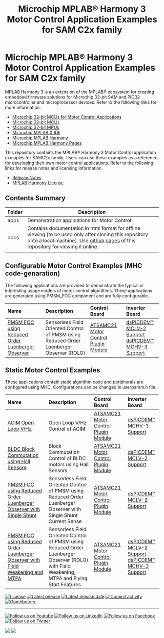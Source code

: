 ﻿---
title: Microchip MPLAB® Harmony 3 Motor Control Application Examples for SAM C2x family
nav_order: 1
has_children: true
has_toc: false
---

# Microchip MPLAB® Harmony 3 Motor Control Application Examples for SAM C2x family

MPLAB Harmony 3 is an extension of the MPLAB® ecosystem for creating
embedded firmware solutions for Microchip 32-bit SAM and PIC32 microcontroller
and microprocessor devices.  Refer to the following links for more information.
 - [Microchip 32-bit MCUs for Motor Control Applications](https://www.microchip.com/design-centers/motor-control-and-drive/control-products/32-bit-solutions)
 - [Microchip 32-bit MCUs](https://www.microchip.com/design-centers/32-bit)
 - [Microchip 32-bit MPUs](https://www.microchip.com/design-centers/32-bit-mpus)
 - [Microchip MPLAB X IDE](https://www.microchip.com/mplab/mplab-x-ide)
 - [Microchip MPLAB Harmony](https://www.microchip.com/mplab/mplab-harmony)
 - [Microchip MPLAB Harmony Pages](https://microchip-mplab-harmony.github.io/)

This repository contains the MPLAB® Harmony 3 Motor Control application exmaples for SAMC2x family. Users can use these examples as a reference for
developing their own motor control applications. Refer to the following links for release
notes and licensing information.

 - [Release Notes](./release_notes.md)
 - [MPLAB Harmony License](mplab_harmony_license.md)

## Contents Summary

| Folder     | Description                                               |
|------------|-----------------------------------------------------------|
| apps       | Demonstration applications for Motor Control              |
| docs       | Contains documentation in html format for offline viewing (to be used only after cloning this repository onto a local machine). Use [github pages](https://microchip-mplab-harmony.github.io/mc_apps_sam_c2x/) of this repository for viewing it online.                   |
|||


## Configurable Motor Control Examples (MHC code-genaration)

The following applications are provided to demonstrate the typical or interesting usage models of motor control algorithms.
These applications are generated using PMSM_FOC component and are fully configurable. 

| Name | Description|Control Board|Inverter Board|
|:-----|:-----------|:------------|:-------------|
|[PMSM FOC using Reduced Order Luenberger Observer](apps/pmsm_foc_rolo_sam_c21/readme.md)| Sensorless Field Oriented Control of PMSM using Reduced Order Luenberger Observer (ROLO) | [ATSAMC21 Motor Control Plugin Module](https://www.microchip.com/DevelopmentTools/ProductDetails/PartNO/MA320206)| [dsPICDEM™ MCLV-2 Support](https://www.microchip.com/DevelopmentTools/ProductDetails/DM330021-2) <br  />[dsPICDEM™ MCHV-3 Support](https://www.microchip.com/developmenttools/ProductDetails/dm330023-3) |

## Static Motor Control Examples

These applications contain static algorithm code and peripherals are configured using MHC. Configurations can be changed in userparam.h file. 


| Name | Description|Control Board|Inverter Board|
|:-----|:-----------|:------------|:-------------|
| [ACIM Open Loop V/Hz](apps/acim_vhz_sam_c21/readme.md) | Open Loop V/Hz Control of ACIM |[ATSAMC21 Motor Control Plugin Module](https://www.microchip.com/DevelopmentTools/ProductDetails/PartNO/MA320206) |[dsPICDEM™ MCHV-3 Support](https://www.microchip.com/developmenttools/ProductDetails/dm330023-3)|
| [BLDC Block Commutation using Hall Sensors](apps/bldc_bc_hall_sam_c21/readme.md) | Block Commutation Control of BLDC motors using Hall Sensors |[ATSAMC21 Motor Control Plugin Module](https://www.microchip.com/DevelopmentTools/ProductDetails/PartNO/MA320206) |[dsPICDEM™ MCLV-2 Support](https://www.microchip.com/DevelopmentTools/ProductDetails/DM330021-2) |
|[PMSM FOC using Reduced Order Luenberger Observer with Single Shunt](apps/pmsm_foc_rolo_1shunt_sam_c21/readme.md)| Sensorless Field Oriented Control of PMSM using Reduced Order Luenberger Observer with Single Shunt Current Sense | [ATSAMC21 Motor Control Plugin Module](https://www.microchip.com/DevelopmentTools/ProductDetails/PartNO/MA320206)|[dsPICDEM™ MCLV-2 Support](https://www.microchip.com/DevelopmentTools/ProductDetails/DM330021-2)|
|[PMSM FOC using Reduced Order Luenberger Observer with Field Weakening and MTPA](apps/pmsm_foc_rolo_fw_mtpa_sam_c21/readme.md)| Sensorless Field Oriented Control of PMSM using Reduced Order Luenberger Observer (ROLO) with Field Weakening, MTPA and Flying Start Features | [ATSAMC21 Motor Control Plugin Module](https://www.microchip.com/DevelopmentTools/ProductDetails/PartNO/MA320206)| [dsPICDEM™ MCLV-2 Support](https://www.microchip.com/DevelopmentTools/ProductDetails/DM330021-2) <br  />[dsPICDEM™ MCHV-3 Support](https://www.microchip.com/developmenttools/ProductDetails/dm330023-3) |


[![License](https://img.shields.io/badge/license-Harmony%20license-orange.svg)](https://github.com/Microchip-MPLAB-Harmony/mc/blob/master/mplab_harmony_license.md)
[![Latest release](https://img.shields.io/github/release/Microchip-MPLAB-Harmony/mc_apps_sam_c2x.svg)](https://github.com/Microchip-MPLAB-Harmony/mc/releases/latest)
[![Latest release date](https://img.shields.io/github/release-date/Microchip-MPLAB-Harmony/mc_apps_sam_c2x.svg)](https://github.com/Microchip-MPLAB-Harmony/mc/releases/latest)
[![Commit activity](https://img.shields.io/github/commit-activity/y/Microchip-MPLAB-Harmony/mc_apps_sam_c2x.svg)](https://github.com/Microchip-MPLAB-Harmony/mc/graphs/commit-activity)
[![Contributors](https://img.shields.io/github/contributors-anon/Microchip-MPLAB-Harmony/mc_apps_sam_c2x.svg)]()
____

[![Follow us on Youtube](https://img.shields.io/badge/Youtube-Follow%20us%20on%20Youtube-red.svg)](https://www.youtube.com/user/MicrochipTechnology)
[![Follow us on LinkedIn](https://img.shields.io/badge/LinkedIn-Follow%20us%20on%20LinkedIn-blue.svg)](https://www.linkedin.com/company/microchip-technology)
[![Follow us on Facebook](https://img.shields.io/badge/Facebook-Follow%20us%20on%20Facebook-blue.svg)](https://www.facebook.com/microchiptechnology/)
[![Follow us on Twitter](https://img.shields.io/twitter/follow/MicrochipTech.svg?style=social)](https://twitter.com/MicrochipTech)

[![](https://img.shields.io/github/stars/Microchip-MPLAB-Harmony/mc_apps_sam_c2x.svg?style=social)]()
[![](https://img.shields.io/github/watchers/Microchip-MPLAB-Harmony/mc_apps_sam_c2x.svg?style=social)]()
